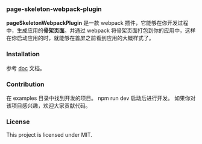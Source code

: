 ### page-skeleton-webpack-plugin
**pageSkeletonWebpackPlugin** 是一款 webpack 插件，它能够在你开发过程中，生成应用的**骨架页面**。并通过 webpack 将骨架页面打包到你的应用中，这样在你启动应用的时，就能够在首屏之前看到应用的大概样式了。

### Installation
参考 [doc](https://eleme.github.io/page-skeleton-doc/doc/#/) 文档。

### Contribution
在 examples 目录中找到开发的项目。 npm run dev 启动后进行开发。
如果你对该项目感兴趣，欢迎大家贡献代码。

### License
This project is licensed under MIT.

